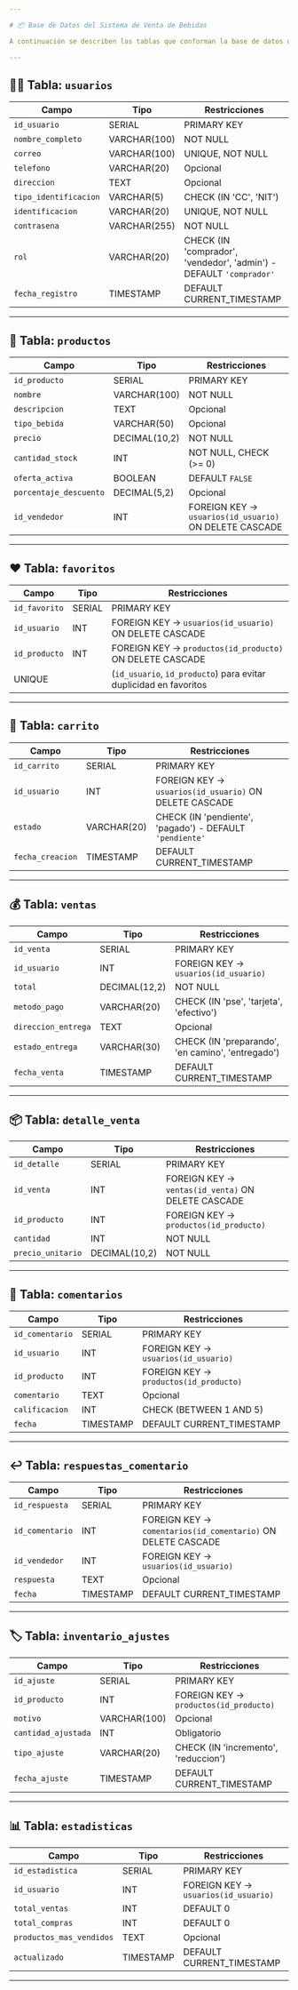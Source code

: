 ```yaml
---

# 📦 Base de Datos del Sistema de Venta de Bebidas

A continuación se describen las tablas que conforman la base de datos del sistema, con sus campos, restricciones y relaciones.

---
```


## 🧑‍💼 Tabla: `usuarios`

| Campo                 | Tipo         | Restricciones                                                       |
| --------------------- | ------------ | ------------------------------------------------------------------- |
| `id_usuario`          | SERIAL       | PRIMARY KEY                                                         |
| `nombre_completo`     | VARCHAR(100) | NOT NULL                                                            |
| `correo`              | VARCHAR(100) | UNIQUE, NOT NULL                                                    |
| `telefono`            | VARCHAR(20)  | Opcional                                                            |
| `direccion`           | TEXT         | Opcional                                                            |
| `tipo_identificacion` | VARCHAR(5)   | CHECK (IN 'CC', 'NIT')                                              |
| `identificacion`      | VARCHAR(20)  | UNIQUE, NOT NULL                                                    |
| `contrasena`          | VARCHAR(255) | NOT NULL                                                            |
| `rol`                 | VARCHAR(20)  | CHECK (IN 'comprador', 'vendedor', 'admin') - DEFAULT `'comprador'` |
| `fecha_registro`      | TIMESTAMP    | DEFAULT CURRENT\_TIMESTAMP                                          |

---

## 🍾 Tabla: `productos`

| Campo                  | Tipo          | Restricciones                                          |
| ---------------------- | ------------- | ------------------------------------------------------ |
| `id_producto`          | SERIAL        | PRIMARY KEY                                            |
| `nombre`               | VARCHAR(100)  | NOT NULL                                               |
| `descripcion`          | TEXT          | Opcional                                               |
| `tipo_bebida`          | VARCHAR(50)   | Opcional                                               |
| `precio`               | DECIMAL(10,2) | NOT NULL                                               |
| `cantidad_stock`       | INT           | NOT NULL, CHECK (>= 0)                                 |
| `oferta_activa`        | BOOLEAN       | DEFAULT `FALSE`                                        |
| `porcentaje_descuento` | DECIMAL(5,2)  | Opcional                                               |
| `id_vendedor`          | INT           | FOREIGN KEY → `usuarios(id_usuario)` ON DELETE CASCADE |

---

## ❤️ Tabla: `favoritos`

| Campo         | Tipo   | Restricciones                                                     |
| ------------- | ------ | ----------------------------------------------------------------- |
| `id_favorito` | SERIAL | PRIMARY KEY                                                       |
| `id_usuario`  | INT    | FOREIGN KEY → `usuarios(id_usuario)` ON DELETE CASCADE            |
| `id_producto` | INT    | FOREIGN KEY → `productos(id_producto)` ON DELETE CASCADE          |
| UNIQUE        |        | (`id_usuario`, `id_producto`) para evitar duplicidad en favoritos |

---

## 🛒 Tabla: `carrito`

| Campo            | Tipo        | Restricciones                                            |
| ---------------- | ----------- | -------------------------------------------------------- |
| `id_carrito`     | SERIAL      | PRIMARY KEY                                              |
| `id_usuario`     | INT         | FOREIGN KEY → `usuarios(id_usuario)` ON DELETE CASCADE   |
| `estado`         | VARCHAR(20) | CHECK (IN 'pendiente', 'pagado') - DEFAULT `'pendiente'` |
| `fecha_creacion` | TIMESTAMP   | DEFAULT CURRENT\_TIMESTAMP                               |

---

## 💰 Tabla: `ventas`

| Campo               | Tipo          | Restricciones                                     |
| ------------------- | ------------- | ------------------------------------------------- |
| `id_venta`          | SERIAL        | PRIMARY KEY                                       |
| `id_usuario`        | INT           | FOREIGN KEY → `usuarios(id_usuario)`              |
| `total`             | DECIMAL(12,2) | NOT NULL                                          |
| `metodo_pago`       | VARCHAR(20)   | CHECK (IN 'pse', 'tarjeta', 'efectivo')           |
| `direccion_entrega` | TEXT          | Opcional                                          |
| `estado_entrega`    | VARCHAR(30)   | CHECK (IN 'preparando', 'en camino', 'entregado') |
| `fecha_venta`       | TIMESTAMP     | DEFAULT CURRENT\_TIMESTAMP                        |

---

## 📦 Tabla: `detalle_venta`

| Campo             | Tipo          | Restricciones                                      |
| ----------------- | ------------- | -------------------------------------------------- |
| `id_detalle`      | SERIAL        | PRIMARY KEY                                        |
| `id_venta`        | INT           | FOREIGN KEY → `ventas(id_venta)` ON DELETE CASCADE |
| `id_producto`     | INT           | FOREIGN KEY → `productos(id_producto)`             |
| `cantidad`        | INT           | NOT NULL                                           |
| `precio_unitario` | DECIMAL(10,2) | NOT NULL                                           |

---

## 💬 Tabla: `comentarios`

| Campo           | Tipo      | Restricciones                          |
| --------------- | --------- | -------------------------------------- |
| `id_comentario` | SERIAL    | PRIMARY KEY                            |
| `id_usuario`    | INT       | FOREIGN KEY → `usuarios(id_usuario)`   |
| `id_producto`   | INT       | FOREIGN KEY → `productos(id_producto)` |
| `comentario`    | TEXT      | Opcional                               |
| `calificacion`  | INT       | CHECK (BETWEEN 1 AND 5)                |
| `fecha`         | TIMESTAMP | DEFAULT CURRENT\_TIMESTAMP             |

---

## ↩️ Tabla: `respuestas_comentario`

| Campo           | Tipo      | Restricciones                                                |
| --------------- | --------- | ------------------------------------------------------------ |
| `id_respuesta`  | SERIAL    | PRIMARY KEY                                                  |
| `id_comentario` | INT       | FOREIGN KEY → `comentarios(id_comentario)` ON DELETE CASCADE |
| `id_vendedor`   | INT       | FOREIGN KEY → `usuarios(id_usuario)`                         |
| `respuesta`     | TEXT      | Opcional                                                     |
| `fecha`         | TIMESTAMP | DEFAULT CURRENT\_TIMESTAMP                                   |

---

## 🏷️ Tabla: `inventario_ajustes`

| Campo               | Tipo         | Restricciones                          |
| ------------------- | ------------ | -------------------------------------- |
| `id_ajuste`         | SERIAL       | PRIMARY KEY                            |
| `id_producto`       | INT          | FOREIGN KEY → `productos(id_producto)` |
| `motivo`            | VARCHAR(100) | Opcional                               |
| `cantidad_ajustada` | INT          | Obligatorio                            |
| `tipo_ajuste`       | VARCHAR(20)  | CHECK (IN 'incremento', 'reduccion')   |
| `fecha_ajuste`      | TIMESTAMP    | DEFAULT CURRENT\_TIMESTAMP             |

---

## 📊 Tabla: `estadisticas`

| Campo                    | Tipo      | Restricciones                        |
| ------------------------ | --------- | ------------------------------------ |
| `id_estadistica`         | SERIAL    | PRIMARY KEY                          |
| `id_usuario`             | INT       | FOREIGN KEY → `usuarios(id_usuario)` |
| `total_ventas`           | INT       | DEFAULT 0                            |
| `total_compras`          | INT       | DEFAULT 0                            |
| `productos_mas_vendidos` | TEXT      | Opcional                             |
| `actualizado`            | TIMESTAMP | DEFAULT CURRENT\_TIMESTAMP           |

---

